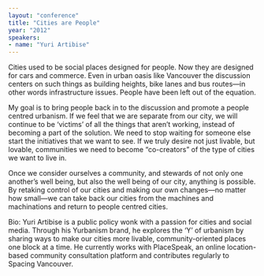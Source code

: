 ```yaml
---
layout: "conference"
title: "Cities are People"
year: "2012"
speakers:
- name: "Yuri Artibise"
---
```



Cities used to be social places designed for people. Now they are designed for
cars and commerce. Even in urban oasis like Vancouver the discussion centers
on such things as building heights, bike lanes and bus routes—in other words
infrastructure issues. People have been left out of the equation.

My goal is to bring people back in to the discussion and promote a people
centred urbanism. If we feel that we are separate from our city, we will
continue to be ‘victims’ of all the things that aren’t working, instead of
becoming a part of the solution. We need to stop waiting for someone else
start the initiatives that we want to see. If we truly desire not just
livable, but lovable, communities we need to become “co-creators” of the type
of cities we want to live in.

Once we consider ourselves a community, and stewards of not only one another’s
well being, but also the well being of our city, anything is possible. By
retaking control of our cities and making our own changes—no matter how
small—we can take back our cities from the machines and machinations and
return to people centred cities.

Bio: Yuri Artibise is a public policy wonk with a passion for cities and
social media. Through his Yurbanism brand, he explores the ‘Y’ of urbanism by
sharing ways to make our cities more livable, community-oriented places one
block at a time. He currently works with PlaceSpeak, an online location-based
community consultation platform and contributes regularly to Spacing
Vancouver.


[//]: # (Retrieved from https://web.archive.org/web/20210413200729/https://www.ideawave.ca/2012-conference/cities-are-people)